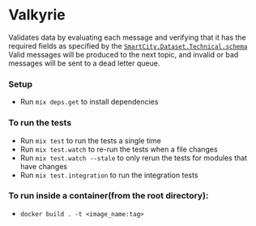 # Valkyrie

Validates data by evaluating each message and verifying that it has the required fields as specified by the [`SmartCity.Dataset.Technical.schema`](https://github.com/smartcitiesdata/smart_city_registry/blob/master/lib/smart_city/dataset/technical.ex) Valid messages will be produced to the next topic, and invalid or bad messages will be sent to a dead letter queue.

### Setup

  * Run `mix deps.get` to install dependencies

### To run the tests

  * Run `mix test` to run the tests a single time
  * Run `mix test.watch` to re-run the tests when a file changes
  * Run `mix test.watch --stale` to only rerun the tests for modules that have changes
  * Run `mix test.integration` to run the integration tests

### To run inside a container(from the root directory):
  * `docker build . -t <image_name:tag>`
